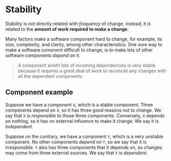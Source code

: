 # Stability

Stability is not directly related with *frequency* of change, instead, it is related to the **amount of work required to make a change**.

Many factors make a software component hard to change, for example, its size, complexity, and clarity, among other characteristics. One sure way to make a software comonent difficult to change, is to make lots of other software components *depend* on it.

> A component wiwth lots of incoming dependencies is very stable because it requires a great deal of work to reconcile any changes with all the dependent components.

## Component example

Suppose we have a component `X`, which is a stable component. Three components depend on `X`, so it has three good reasons not to change. We say that `X` is *responsible* to those three components. Conversely, `X` depends on nothing, so it has no external influence to make it change. We say it is *independent*.

Suppose on the contrary, we have a component `Y`, which is a very unstable component. No other components depend on `Y`, so we say that it is *irresponsible*. `Y` also has three components that it depends on, so changes may come from three external sources. We say that `Y` is *dependent*.
